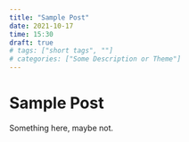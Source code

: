 ```yaml
---
title: "Sample Post"
date: 2021-10-17
time: 15:30
draft: true
# tags: ["short tags", ""]
# categories: ["Some Description or Theme"]
---
```

# Sample Post

Something here, maybe not.